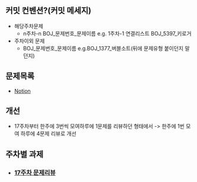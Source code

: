 ## 커밋 컨벤션?(커밋 메세지)
* 해당주차문제
  - n주차-n BOJ_문제번호_문제이름 e.g. 1주차-1 연결리스트 BOJ_5397_키로거 
* 주차이외 문제
  - BOJ_문제번호_문제이름 e.g.BOJ_1377_버블소트(뒤에 문제유형 붙이던지 말던지)


## 문제목록
* [Notion](https://www.notion.so/5-3-885946b3c89243d796076c669c236920)


## 개선
* 17주차부터 한주에 3번씩 모여하루에 1문제를 리뷰하던 형태에서 -> 한주에 1번 모여 하루에 4문제 리뷰로 개선

## 주차별 과제
* ### [17주차 문제리뷰](https://github.com/Gumi-algorithm/Gumi-algorithm-Choo/tree/main/17%EC%A3%BC%EC%B0%A8#readme)
